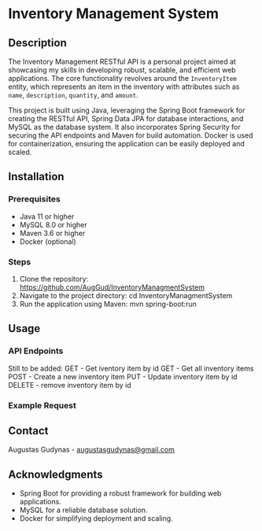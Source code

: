 # Inventory Management System

## Description

The Inventory Management RESTful API is a personal project aimed at showcasing my skills in developing robust, scalable, and efficient web applications. The core functionality revolves around the `InventoryItem` entity, which represents an item in the inventory with attributes such as `name`, `description`, `quantity`, and `amount`.

This project is built using Java, leveraging the Spring Boot framework for creating the RESTful API, Spring Data JPA for database interactions, and MySQL as the database system. It also incorporates Spring Security for securing the API endpoints and Maven for build automation. Docker is used for containerization, ensuring the application can be easily deployed and scaled.

## Installation

### Prerequisites

- Java 11 or higher
- MySQL 8.0 or higher
- Maven 3.6 or higher
- Docker (optional)

### Steps

1. Clone the repository: https://github.com/AugGud/InventoryManagmentSystem
2. Navigate to the project directory: cd InventoryManagmentSystem
3. Run the application using Maven: mvn spring-boot:run

## Usage

### API Endpoints

Still to be added:
GET - Get iventory item by id
GET - Get all inventory items
POST - Create a new inventory item
PUT - Update inventory item by id
DELETE - remove inventory item by id

### Example Request

## Contact

Augustas Gudynas - augustasgudynas@gmail.com

## Acknowledgments

- Spring Boot for providing a robust framework for building web applications.
- MySQL for a reliable database solution.
- Docker for simplifying deployment and scaling.